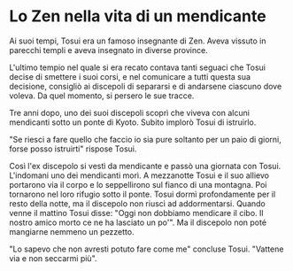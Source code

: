 # Lo Zen nella vita di un mendicante

Ai suoi tempi, Tosui era un famoso insegnante di Zen. Aveva vissuto in parecchi templi e aveva insegnato in diverse province.

L'ultimo tempio nel quale si era recato contava tanti seguaci che Tosui decise di smettere i suoi corsi, e nel comunicare a tutti questa sua decisione, consigliò ai discepoli di separarsi e di andarsene ciascuno dove voleva. Da quel momento, si persero le sue tracce.

Tre anni dopo, uno dei suoi discepoli scoprì che viveva con alcuni mendicanti sotto un ponte di Kyoto. Subito implorò Tosui di istruirlo.

"Se riesci a fare quello che faccio io sia pure soltanto per un paio di giorni, forse posso istruirti" rispose Tosui.

Così l'ex discepolo si vestì da mendicante e passò una giornata con Tosui. L'indomani uno dei mendicanti morì. A mezzanotte Tosui e il suo allievo portarono via il corpo e lo seppellirono sul fianco di una montagna. Poi tornarono nel loro rifugio sotto il ponte. Tosui dormì profondamente per il resto della notte, ma il discepolo non riuscì ad addormentarsi. Quando venne il mattino Tosui disse: "Oggi non dobbiamo mendicare il cibo. Il nostro amico morto ce ne ha lasciato un po'". Ma il discepolo non poté mangiarne nemmeno un pezzetto.

"Lo sapevo che non avresti potuto fare come me" concluse Tosui. "Vattene via e non seccarmi più".